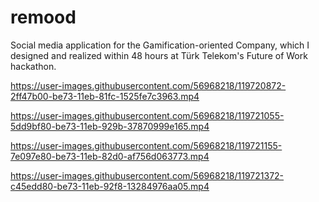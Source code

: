 # remood

Social media application for the Gamification-oriented Company, which I designed and realized within 48 hours at Türk Telekom's Future of Work hackathon. 



https://user-images.githubusercontent.com/56968218/119720872-2ff47b00-be73-11eb-81fc-1525fe7c3963.mp4

https://user-images.githubusercontent.com/56968218/119721055-5dd9bf80-be73-11eb-929b-37870999e165.mp4

https://user-images.githubusercontent.com/56968218/119721155-7e097e80-be73-11eb-82d0-af756d063773.mp4

https://user-images.githubusercontent.com/56968218/119721372-c45edd80-be73-11eb-92f8-13284976aa05.mp4


